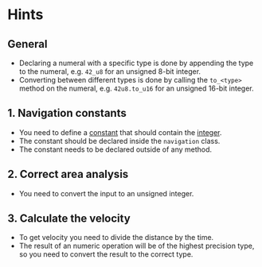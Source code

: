 # Hints

## General

- Declaring a numeral with a specific type is done by appending the type to the numeral, e.g. `42_u8` for an unsigned 8-bit integer.
- Converting between different types is done by calling the `to_<type>` method on the numeral, e.g. `42u8.to_u16` for an unsigned 16-bit integer.

## 1. Navigation constants

- You need to define a [constant][constants] that should contain the [integer][integers].
- The constant should be declared inside the `navigation` class.
- The constant needs to be declared outside of any method.

## 2. Correct area analysis

- You need to convert the input to an unsigned integer.

## 3. Calculate the velocity

- To get velocity you need to divide the distance by the time.
- The result of an numeric operation will be of the highest precision type, so you need to convert the result to the correct type.

[constants]: https://crystal-lang.org/reference/syntax_and_semantics/constants.html
[integers]: https://crystal-lang.org/reference/1.7/syntax_and_semantics/literals/integers.html
